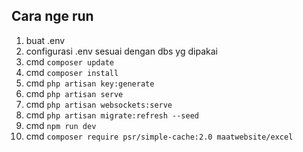 ## Cara nge run

1. buat .env
1. configurasi .env sesuai dengan dbs yg dipakai
1. cmd `composer update`
1. cmd `composer install`
1. cmd `php artisan key:generate`
1. cmd `php artisan serve`
1. cmd `php artisan websockets:serve`
1. cmd `php artisan migrate:refresh --seed`
1. cmd `npm run dev`
1. cmd `composer require psr/simple-cache:2.0 maatwebsite/excel`
